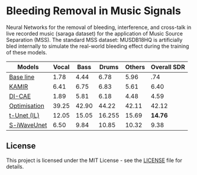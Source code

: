 # Bleeding Removal in Music Signals
Neural Networks for the removal of bleeding, interference, and cross-talk in live recorded music (saraga dataset) for the application of Music Source Separation (MSS). The standard MSS dataset: MUSDB18HQ is artificially bled internally to simulate the real-world bleeding effect during the training of these models.

| Models | Vocal | Bass | Drums | Others | Overall SDR |
|------|-----|-----|-----|-----|-----|
|[Base line]()| 1.78 | 4.44 | 6.78 | 5.96 | .74 |
|[KAMIR]()| 6.41 | 6.75 | 6.83 | 5.61 | 6.40 |
|[DI-CAE]()| 1.89 | 5.81 | 6.18 | 4.48 | 4.59 |
|[Optimisation]()| 39.25 | 42.90 | 44.22 | 42.11 | 42.12 |
|[t-Unet (IL)]()| 12.05 | 15.05 | 16.255 | 15.69 | __14.76__ |
|[S-iWaveUnet]()| 6.50 | 9.84 | 10.85 | 10.32 | 9.38 |

## License

This project is licensed under the MIT License - see the [LICENSE](https://github.com/its-rajesh/Audio-Bleeding-Removal/blob/cde41b94a1be385efc46888a04b30a7b82c33375/LICENSE) file for details.
